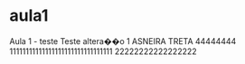 ﻿aula1
=====

Aula 1 - teste
Teste altera��o 1
ASNEIRA
TRETA
44444444
11111111111111111111111111111111
22222222222222222


